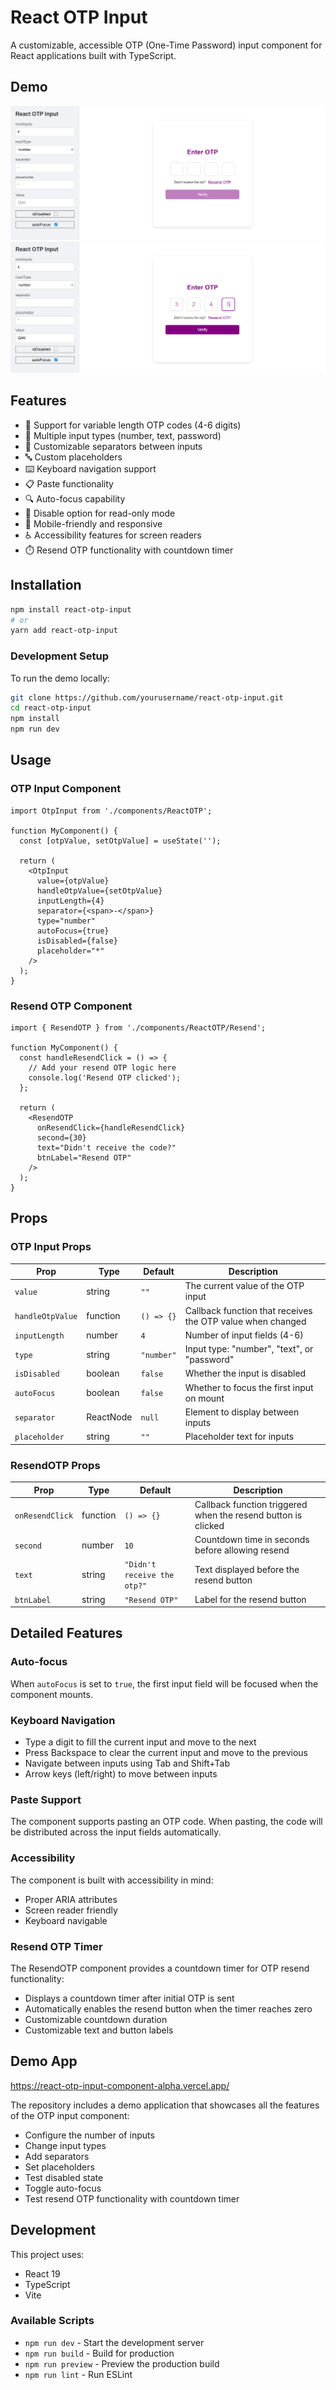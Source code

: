 # React OTP Input

A customizable, accessible OTP (One-Time Password) input component for React applications built with TypeScript.

## Demo

![OTP Input Normal State](<Screenshot (52).png>)
![OTP Input Filled State](<Screenshot (53).png>)

## Features

- 🔢 Support for variable length OTP codes (4-6 digits)
- 🔄 Multiple input types (number, text, password)
- 🎨 Customizable separators between inputs
- 🔤 Custom placeholders
- ⌨️ Keyboard navigation support
- 📋 Paste functionality
- 🔍 Auto-focus capability
- 🚫 Disable option for read-only mode
- 📱 Mobile-friendly and responsive
- ♿ Accessibility features for screen readers
- ⏱️ Resend OTP functionality with countdown timer

## Installation

```bash
npm install react-otp-input
# or
yarn add react-otp-input
```

### Development Setup

To run the demo locally:

```bash
git clone https://github.com/yourusername/react-otp-input.git
cd react-otp-input
npm install
npm run dev
```

## Usage

### OTP Input Component

```tsx
import OtpInput from './components/ReactOTP';

function MyComponent() {
  const [otpValue, setOtpValue] = useState('');

  return (
    <OtpInput
      value={otpValue}
      handleOtpValue={setOtpValue}
      inputLength={4}
      separator={<span>-</span>}
      type="number"
      autoFocus={true}
      isDisabled={false}
      placeholder="*"
    />
  );
}
```

### Resend OTP Component

```tsx
import { ResendOTP } from './components/ReactOTP/Resend';

function MyComponent() {
  const handleResendClick = () => {
    // Add your resend OTP logic here
    console.log('Resend OTP clicked');
  };

  return (
    <ResendOTP 
      onResendClick={handleResendClick}
      second={30}
      text="Didn't receive the code?"
      btnLabel="Resend OTP"
    />
  );
}
```

## Props

### OTP Input Props

| Prop | Type | Default | Description |
|------|------|---------|-------------|
| `value` | string | `""` | The current value of the OTP input |
| `handleOtpValue` | function | `() => {}` | Callback function that receives the OTP value when changed |
| `inputLength` | number | `4` | Number of input fields (4-6) |
| `type` | string | `"number"` | Input type: "number", "text", or "password" |
| `isDisabled` | boolean | `false` | Whether the input is disabled |
| `autoFocus` | boolean | `false` | Whether to focus the first input on mount |
| `separator` | ReactNode | `null` | Element to display between inputs |
| `placeholder` | string | `""` | Placeholder text for inputs |

### ResendOTP Props

| Prop | Type | Default | Description |
|------|------|---------|-------------|
| `onResendClick` | function | `() => {}` | Callback function triggered when the resend button is clicked |
| `second` | number | `10` | Countdown time in seconds before allowing resend |
| `text` | string | `"Didn't receive the otp?"` | Text displayed before the resend button |
| `btnLabel` | string | `"Resend OTP"` | Label for the resend button |

## Detailed Features

### Auto-focus

When `autoFocus` is set to `true`, the first input field will be focused when the component mounts.

### Keyboard Navigation

- Type a digit to fill the current input and move to the next
- Press Backspace to clear the current input and move to the previous
- Navigate between inputs using Tab and Shift+Tab
- Arrow keys (left/right) to move between inputs

### Paste Support

The component supports pasting an OTP code. When pasting, the code will be distributed across the input fields automatically.

### Accessibility

The component is built with accessibility in mind:
- Proper ARIA attributes
- Screen reader friendly
- Keyboard navigable

### Resend OTP Timer

The ResendOTP component provides a countdown timer for OTP resend functionality:
- Displays a countdown timer after initial OTP is sent
- Automatically enables the resend button when the timer reaches zero
- Customizable countdown duration
- Customizable text and button labels

## Demo App
https://react-otp-input-component-alpha.vercel.app/

The repository includes a demo application that showcases all the features of the OTP input component:

- Configure the number of inputs
- Change input types
- Add separators
- Set placeholders
- Test disabled state
- Toggle auto-focus
- Test resend OTP functionality with countdown timer

## Development

This project uses:

- React 19
- TypeScript
- Vite

### Available Scripts

- `npm run dev` - Start the development server
- `npm run build` - Build for production
- `npm run preview` - Preview the production build
- `npm run lint` - Run ESLint
